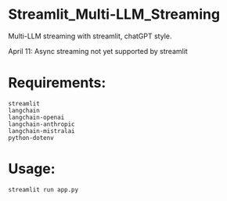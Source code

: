 # Streamlit_Multi-LLM_Streaming
Multi-LLM streaming with streamlit, chatGPT style.

April 11: Async streaming not yet supported by streamlit

# Requirements:
    streamlit
    langchain
    langchain-openai
    langchain-anthropic
    langchain-mistralai
    python-dotenv

# Usage:
```python
streamlit run app.py
```